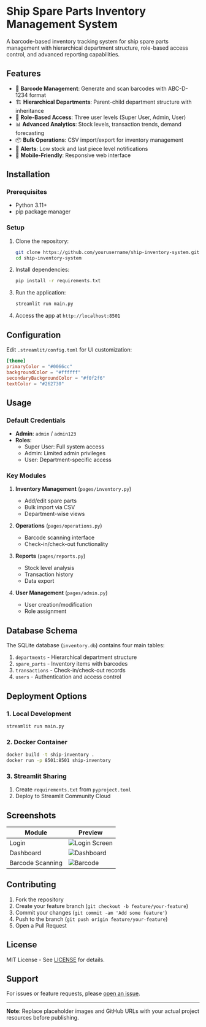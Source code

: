 # Ship Spare Parts Inventory Management System

A barcode-based inventory tracking system for ship spare parts management with hierarchical department structure, role-based access control, and advanced reporting capabilities.

## Features

- 🚢 **Barcode Management**: Generate and scan barcodes with ABC-D-1234 format
- 🏗️ **Hierarchical Departments**: Parent-child department structure with inheritance
- 🔐 **Role-Based Access**: Three user levels (Super User, Admin, User)
- 📊 **Advanced Analytics**: Stock levels, transaction trends, demand forecasting
- 📦 **Bulk Operations**: CSV import/export for inventory management
- 🚨 **Alerts**: Low stock and last piece level notifications
- 📱 **Mobile-Friendly**: Responsive web interface

## Installation

### Prerequisites
- Python 3.11+
- pip package manager

### Setup
1. Clone the repository:
   ```bash
   git clone https://github.com/yourusername/ship-inventory-system.git
   cd ship-inventory-system
   ```

2. Install dependencies:
   ```bash
   pip install -r requirements.txt
   ```

3. Run the application:
   ```bash
   streamlit run main.py
   ```

4. Access the app at `http://localhost:8501`

## Configuration

Edit `.streamlit/config.toml` for UI customization:
```toml
[theme]
primaryColor = "#0066cc"
backgroundColor = "#ffffff"
secondaryBackgroundColor = "#f0f2f6"
textColor = "#262730"
```

## Usage

### Default Credentials
- **Admin**: `admin` / `admin123`
- **Roles**:
  - Super User: Full system access
  - Admin: Limited admin privileges
  - User: Department-specific access

### Key Modules
1. **Inventory Management** (`pages/inventory.py`)
   - Add/edit spare parts
   - Bulk import via CSV
   - Department-wise views

2. **Operations** (`pages/operations.py`)
   - Barcode scanning interface
   - Check-in/check-out functionality

3. **Reports** (`pages/reports.py`)
   - Stock level analysis
   - Transaction history
   - Data export

4. **User Management** (`pages/admin.py`)
   - User creation/modification
   - Role assignment

## Database Schema
The SQLite database (`inventory.db`) contains four main tables:
1. `departments` - Hierarchical department structure
2. `spare_parts` - Inventory items with barcodes
3. `transactions` - Check-in/check-out records
4. `users` - Authentication and access control

## Deployment Options

### 1. Local Development
```bash
streamlit run main.py
```

### 2. Docker Container
```bash
docker build -t ship-inventory .
docker run -p 8501:8501 ship-inventory
```

### 3. Streamlit Sharing
1. Create `requirements.txt` from `pyproject.toml`
2. Deploy to Streamlit Community Cloud

## Screenshots

| Module | Preview |
|--------|---------|
| Login | ![Login Screen](screenshots/login.png) |
| Dashboard | ![Dashboard](screenshots/dashboard.png) |
| Barcode Scanning | ![Barcode](screenshots/barcode.png) |

## Contributing

1. Fork the repository
2. Create your feature branch (`git checkout -b feature/your-feature`)
3. Commit your changes (`git commit -am 'Add some feature'`)
4. Push to the branch (`git push origin feature/your-feature`)
5. Open a Pull Request

## License

MIT License - See [LICENSE](LICENSE) for details.

## Support

For issues or feature requests, please [open an issue](https://github.com/yourusername/ship-inventory-system/issues).

---

**Note**: Replace placeholder images and GitHub URLs with your actual project resources before publishing.
